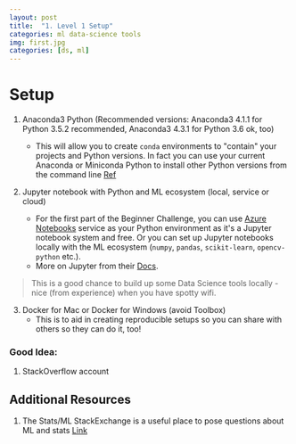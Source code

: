 ```yaml
---
layout: post
title:  "1. Level 1 Setup"
categories: ml data-science tools
img: first.jpg
categories: [ds, ml]
---
```


# Setup

1.  Anaconda3 Python (Recommended versions:  Anaconda3 4.1.1 for Python 3.5.2 recommended, Anaconda3 4.3.1 for Python 3.6 ok, too)
    *  This will allow you to create `conda` environments to "contain" your projects and Python versions.  In fact you can use your current Anaconda or Miniconda Python to install other Python versions from the command line [Ref](https://conda.io/docs/user-guide/tasks/manage-environments.html#creating-an-environment-with-commands)

2. Jupyter notebook with Python and ML ecosystem (local, service or cloud)

    *  For the first part of the Beginner Challenge, you can use [Azure Notebooks](https://notebooks.azure.com) service as your Python environment as it's a Jupyter notebook system and free.  Or you can set up Jupyter notebooks locally with the ML ecosystem (`numpy`, `pandas`, `scikit-learn`, `opencv-python` etc.).
    * More on Jupyter from their [Docs](https://jupyter.readthedocs.io/en/latest/index.html).

> This is a good chance to build up some Data Science tools locally - nice (from experience) when you have spotty wifi.

3. Docker for Mac or Docker for Windows (avoid Toolbox)
    * This is to aid in creating reproducible setups so you can share with others so they can do it, too!

### Good Idea:

1.  StackOverflow account

## Additional Resources

1.  The Stats/ML StackExchange is a useful place to pose questions about ML and stats [Link](https://stats.stackexchange.com/)


